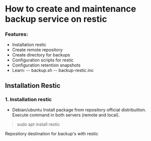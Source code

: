 # How to create and maintenance backup service on restic

### Features: 

- Installation restic
- Create remote repository
- Create directory for backups
- Configuration scripts for restic 
- Configuration retention snapshots 
- Learn:
-- backup.sh
-- backup-restic.inc

## Installation Restic

### 1. Installation restic

- Debian/ubuntu
Install package from repository official distribuition. Execute command in both servers (remote and local).

> sudo apt install restic 




Repository destination for backup's with restic
